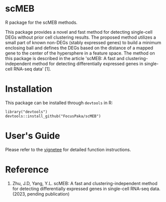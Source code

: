 # scMEB
R package for the scMEB methods.

This package provides a novel and fast method for detecting single-cell DEGs 
without prior cell clustering results. The proposed method utilizes a small 
part of known non-DEGs (stably expressed genes) to build a minimum enclosing 
ball and defines the DEGs based on the distance of a mapped gene to the center 
of the hypersphere in a feature space. The method on this package is described 
in the article 'scMEB: A fast and clustering-independent method for detecting 
differentially expressed genes in single-cell RNA-seq data' [1]. 

# Installation
This package can be installed through `devtools` in R:
```{r}
library("devtools")
devtools::install_github("FocusPaka/scMEB")
```

# User's Guide
Please refer to the 
[vignetee](https://github.com/FocusPaka/scMEB/blob/main/vignettes/scMEB.Rmd) 
for detailed function instructions.

# Reference
1. Zhu, J.D, Yang, Y.L. scMEB: A fast and clustering-independent method for 
detecting differentially expressed genes in single-cell RNA-seq data. 
(2023, pending publication)




